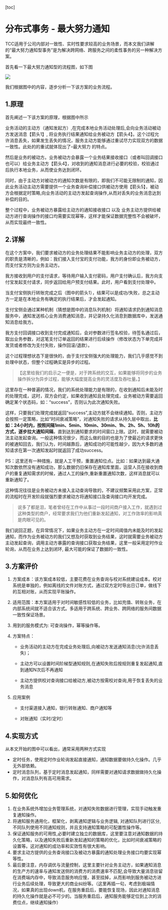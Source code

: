 [toc]



# 分布式事务 - 最大努力通知

TCC适用于公司内部对一致性、实时性要求较高的业务场景，而本文我们讲解的“最大努力通知型事务”是为解决跨网络、跨服务之间的柔性事务的另一种解决方案。

首先看一下最大努力通知型的流程图，如下图

![](https://homan-blog.oss-cn-beijing.aliyuncs.com/study-demo/project-design/20210418230857.webp)

我们根据图中的内容，逐步分析一下该方案的业务流程。

## 1.原理

首先阐述一下该方案的原理，根据图中所示

业务活动的主动方（通知发起方）,在完成本地业务活动处理后,会向业务活动被动方发送消息【箭头1】, 将业务执行结果通知给业务被动方【箭头4】。这个过程允许消息丢失，如果发生丢失的情况，服务主动方能够通过重试尽力实现双方的数据一致性。此处的的重试就体现出了–最大努力 的特点。

然后是业务的被动方。业务被动方会暴露一个业务结果接收接口（或者叫回调接口也可以）给业务主动方【箭头4】，对收到的通知消息进行必要的校验，校验通过后执行本地业务，从而使业务达到闭环。

同时，由于主动方对被动方的通知次数是有限的，即我们不可能无限制的通知，因此业务活动主动方需要提供一个业务查询补偿接口供被动方使用【箭头5】，被动方会根据定时策略,向业务活动的主动方发起查询操作,从而对丢失的业务消息达到补偿的目的。

整个过程中，业务被动方暴露给主动方的通知接收接口 以及 业务主动方提供给被动方进行查询操作的接口均需要实现幂等，这样才能保证数据完整性不会被破坏，从而实现最终一致性。

## 2.详解

在这个方案中，我们要求被动方的业务处理结果不能影响业务主动方的处理，双方的职责是清晰的，例如：我们接入支付宝的支付功能，我方的身份即业务被动方，而支付宝方则为业务主动方。

我方接收到用户的支付请求，等待用户输入支付密码，用户支付确认后，我方向支付宝发起支付请求，同步返回给用户预支付结果。此时，用户看到支付处理中。

当支付宝侧执行转账完成之后（图中的箭头1），结果可以是成功/失败，总之主动方一定是在本地业务有确定的执行结果后，才会发起通知。

支付宝侧会通过某种机制（猜想是图中的消息队列机制）将通知请求扔到通知消息服务中，通知发送核心业务消费通知消息，并记录持久化消息到数据库中，发送通知消息给我方。

我方支付回调接口收到支付完成通知后，会对参数进行签名校验，待签名通过后，取出业务参数，对这笔支付订单返回的结果进行后续操作（修改状态为下单完成并发货或者修改为支付失败，操作回滚/退款）。

这个过程理想状态下是很快的，由于支付宝侧强大的处理能力，我们几乎感觉不到处理中状态，但整个过程确实是异步的过程。

> 【这里给我们的启示之一便是，对于跨系统的交互，如果能够将同步的业务操作拆分为异步过程，能够大幅度提高业务的灵活度及吞吐量。】

这里存在一种普遍的情况，我们的系统处理能力是有限的，在收到通知后未能及时的处理完成，这时，双方会约定，如果收到通知且处理完成，业务被动方需要返回确定某个状态码，如：“success”，否则认为此次通知失败。

这样，只要我们处理完成就返回“success”,主动方就不会继续通知。否则，主动方会按照一定策略，比如“时间衰减策略”，对通知失败的请求从持久层中取出，**比如：24小时内，按照间隔1min、5min、10min、30min、1h、2h、5h、10h的方式，逐步拉大通知间隔**，直到达到通知要求的时间窗口上限。这时，就需要被动法主动发起查询。一般这种情况很少，而这么做的目的也是为了使最近的请求更快的被通知回去，我们认为，时间越靠后，通知成功的可能性越少，因为大多数的通知请求在第一次通知发起时就返回了成功success。

PS：这里还有一种措施，就是人工干预，重置通知位点。比如：如果达到最大通知次数依然没有通知成功，那么数据仍旧保存在通知库里面，运营人员在接收到商户的重复通知需求的时候，通过人工的操作,重新重置通知次数，这样消息就可以重新通知了。

这种情况往往是业务被动方未接入主动查询导致的，不建议频繁采用此方案，正常的流程时在开发阶段就强烈要求被动方将通知接口及查询接口均开发完成。

> 说多了都是泪，笔者曾经在工作中从事过一段时间商户接入工作，就遇到过这种类型的商户，经常要求我们为他们重新发起通知，对工作效率的影响真是肉眼可见的。

我们说回正题，在异常情况下，如果业务主动方在一定时间阈值内未能及时的发起通知，而作为业务被动方的我们又想及时获取到业务结果，这时就需要业务被动方主动发起查询，调用主动方暴露的查询接口获取业务结果，这里一般采用定时作业轮询，从而在业务上达到闭环, 最大可能的保证了数据的一致性。

## 3.方案评价

1. 方案成本：该方案成本较低，主要花费在业务查询与校对系统建设成本。校对系统是单独的，例如离线的文件对账方式，通过双方定时导出日订单，做线下的互相对账，从而实现平账操作。

2. 适用范围：本方案适用于对时间敏感性较低的业务，比如充值、转账业务，在内部系统间就不适合该方式。多适用于跨系统、跨业务、跨网络的服务间数据一致性保证场景。

3. 用到的服务模式为: 可查询操作，幂等操作等。

4. 方案特点：

   - 业务活动的主动方在完成业务处理后,向被动方发送通知消息(允许消息丢失)；

   - 主动方可以设置时间阶梯型通知规则,在通知失败后按规则重复发起通知,直到通知N次后不再通知

   - 主动方提供校对查询接口给被动方,被动方按需校对查询,用于恢复丢失的业务消息

5. 应用案例

   - 支付渠道接入通知，银行转账通知、商户通知等

   - 对账通知（实时/定时）

## 4.实现方式

从本文开始的图中可以看出，通常采用两种方式实现

- 定时任务，使用定时作业轮询发起直接通知，通知数据要做持久化操作。几乎无外部依赖。
- 定时消息队列，基于定时消息发起通知，同样需要对通知请求数据做持久化操作，对消息队列有高可用需求。

## 5.如何优化

1. 在业务系统外增加业务管理系统，对通知失败数据进行管理，实现手动触发重复通知操作。
2. 将通知服务通用化，框架化，剥离通知逻辑与业务逻辑, 对通知队列进行区分, 不同队列使用不同通知规则，并且支持通知策略的可配置性操作等。
3. 保证通知服务的可用性,必要时建立独立的数据库，这里要注意对通知数据的持久化策略，以及通知失败后重新发起通知的策略的优化，比如时间衰减策略的设置等。这对通知的成功率和实效性有很大影响。
4. 要求主动方提供的业务查询接口及被动方暴露的通知处理业务接口均要实现幂等性。
5. 最后要注意，内存调优与流量控制，这里主要针对业务主动方，如果通知消息的生产方的速率与通知发送侧的消费方的消费速率不匹配,会导致大量消息驻留在消费端内存中，导致消息服务响应慢，甚至挂掉，从而影响到服务被动方进行业务后续处理，导致更大的商业纠纷等。（这里再插一句，考虑到极端情况，如果真的出现down机，在服务重启后，要能恢复现场，因此对通知消息的持久化操作就是必不可少的。当服务重启后，通知服务能够定位到上次的消费位点，继续通知操作）


